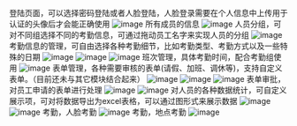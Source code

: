 登陆页面，可以选择密码登陆或者人脸登陆，人脸登录需要在个人信息中上传用于认证的头像后才会能正确使用
![image](https://github.com/SuiBiana131/IntelligentAttendanceVue/blob/master/CurriculumDesignVue/show/登陆.png)
所有成员的信息
![image](https://github.com/SuiBiana131/IntelligentAttendanceVue/blob/master/CurriculumDesignVue/show/所有人员信息.png)
人员分组，可对不同组选择不同的考勤信息，可通过拖动员工名字来实现人员的分组
![image](https://github.com/SuiBiana131/IntelligentAttendanceVue/blob/master/CurriculumDesignVue/show/人员分组.png)
考勤信息的管理，可自由选择各种考勤细节，比如考勤类型、考勤方式以及一些特殊的日期
![image](https://github.com/SuiBiana131/IntelligentAttendanceVue/blob/master/CurriculumDesignVue/show/考勤组.png)
![image](https://github.com/SuiBiana131/IntelligentAttendanceVue/blob/master/CurriculumDesignVue/show/考勤组详细信息.png)
![image](https://github.com/SuiBiana131/IntelligentAttendanceVue/blob/master/CurriculumDesignVue/show/定位.png)
班次管理，具体考勤时间，配合考勤组使用
![image](https://github.com/SuiBiana131/IntelligentAttendanceVue/blob/master/CurriculumDesignVue/show/班次管理.png)
表单管理，各种需要审核的表单(请假、加班、调休等)，支持自定义表单。（目前还未与其它模块结合起来）
![image](https://github.com/SuiBiana131/IntelligentAttendanceVue/blob/master/CurriculumDesignVue/show/表单管理.png)
![image](https://github.com/SuiBiana131/IntelligentAttendanceVue/blob/master/CurriculumDesignVue/show/表单设计1.png)
![image](https://github.com/SuiBiana131/IntelligentAttendanceVue/blob/master/CurriculumDesignVue/show/表单设计2.png)
表单审批，对员工申请的表单进行处理
![image](https://github.com/SuiBiana131/IntelligentAttendanceVue/blob/master/CurriculumDesignVue/show/表单审批1.png)
![image](https://github.com/SuiBiana131/IntelligentAttendanceVue/blob/master/CurriculumDesignVue/show/表单审批2.png)
对人员的各种数据统计，可自定义展示项，可对将数据导出为excel表格，可以通过图形式来展示数据
![image](https://github.com/SuiBiana131/IntelligentAttendanceVue/blob/master/CurriculumDesignVue/show/数据统计.png)
![image](https://github.com/SuiBiana131/IntelligentAttendanceVue/blob/master/CurriculumDesignVue/show/数据统计图.png)
考勤，人脸考勤
![image](https://github.com/SuiBiana131/IntelligentAttendanceVue/blob/master/CurriculumDesignVue/show/人脸考勤.png)
考勤，地点考勤
![image](https://github.com/SuiBiana131/IntelligentAttendanceVue/blob/master/CurriculumDesignVue/show/地点考勤.png)
